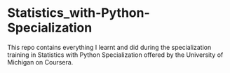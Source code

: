 # Statistics_with-Python-Specialization
This repo contains everything I learnt and did during the specialization training in Statistics with Python Specialization offered by the University of Michigan on Coursera.
